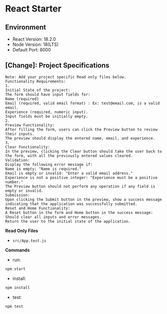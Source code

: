 # React Starter

## Environment

- React Version: 18.2.0
- Node Version: 18(LTS)
- Default Port: 8000

## [Change]: Project Specifications

```text
Note: Add your project specific Read only files below.
Functionality Requirements:
1.
Initial State of the project:
The form should have input fields for:
Name (required)
Email (required, valid email format) : Ex: test@email.com, is a valid email.
Experience (required, numeric input).
Input fields must be initially empty.
2.
Preview Functionality:
After filling the form, users can click the Preview button to review their inputs.
The preview should display the entered name, email, and experience.
3.
Clear Functionality:
In the preview, clicking the Clear button should take the user back to the form, with all the previously entered values cleared.
Validation:
Display the following error message if:
Name is empty: "Name is required."
Email is empty or invalid: "Enter a valid email address."
Experience is not a positive integer: "Experience must be a positive number."
The Preview button should not perform any operation if any field is empty or invalid.
Submission:
Upon clicking the Submit button in the preview, show a success message indicating that the application was successfully submitted.
Reset and Home Functionality:
A Reset button in the form and Home button in the success message:
Should clear all inputs and error messages.
Return the user to the initial state of the application.
```

**Read Only Files**

- `src/App.test.js`

**Commands**

- run:

```bash
npm start
```

- install:

```bash
npm install
```

- test:

```bash
npm test
```